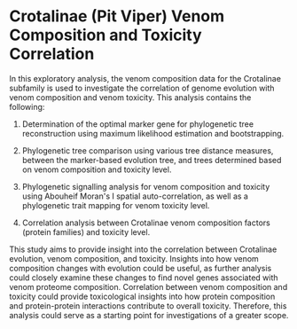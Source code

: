 # Crotalinae (Pit Viper) Venom Composition and Toxicity Correlation
In this exploratory analysis, the venom composition data for the Crotalinae subfamily is used to investigate the correlation of genome evolution with venom composition and venom toxicity. This analysis contains the following: 
  
1. Determination of the optimal marker gene for phylogenetic tree
reconstruction using maximum likelihood estimation and bootstrapping.
      
2. Phylogenetic tree comparison using various tree distance measures, between
the marker-based evolution tree, and trees determined based on venom composition
and toxicity level.
      
3. Phylogenetic signalling analysis for venom composition and toxicity using Abouheif
Moran's I spatial auto-correlation, as well as a phylogenetic trait mapping for venom
toxicity level.
      
4. Correlation analysis between Crotalinae venom composition factors (protein families)
and toxicity level.

This study aims to provide insight into the correlation between Crotalinae evolution, venom composition, and toxicity. Insights into how venom composition changes with evolution could be useful, as further analysis could closely examine these changes to find novel genes associated with venom proteome composition. Correlation between venom composition and toxicity could provide toxicological insights into how protein composition and protein-protein interactions contribute to overall toxicity. Therefore, this analysis could serve as a starting point for investigations of a greater scope. 
